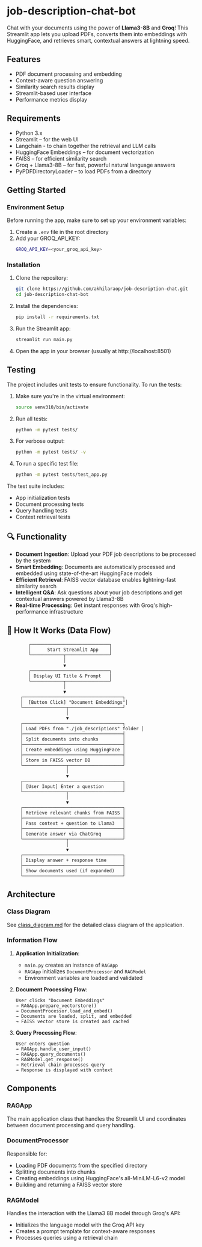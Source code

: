 # job-description-chat-bot

Chat with your documents using the power of **Llama3-8B** and **Groq**! 
This Streamlit app lets you upload PDFs, converts them into embeddings with HuggingFace, and retrieves smart, contextual answers at lightning speed.

##  Features

- PDF document processing and embedding
- Context-aware question answering
- Similarity search results display
- Streamlit-based user interface
- Performance metrics display

##  Requirements

- Python 3.x
- Streamlit – for the web UI
- Langchain - to chain together the retrieval and LLM calls 
- HuggingFace Embeddings – for document vectorization
- FAISS – for efficient similarity search
- Groq + Llama3-8B – for fast, powerful natural language answers
- PyPDFDirectoryLoader – to load PDFs from a directory

## Getting Started

### Environment Setup
Before running the app, make sure to set up your environment variables:
1. Create a `.env` file in the root directory
2. Add your GROQ_API_KEY:
   ```bash
   GROQ_API_KEY=<your_groq_api_key>
   ```

### Installation
1. Clone the repository:
   ```bash
   git clone https://github.com/akhilaraop/job-description-chat.git
   cd job-description-chat-bot
   ```
2. Install the dependencies:
   ```bash
   pip install -r requirements.txt
   ```
3. Run the Streamlit app:
   ```bash
   streamlit run main.py
   ```
4. Open the app in your browser (usually at http://localhost:8501)

## Testing

The project includes unit tests to ensure functionality. To run the tests:

1. Make sure you're in the virtual environment:
   ```bash
   source venv310/bin/activate
   ```

2. Run all tests:
   ```bash
   python -m pytest tests/
   ```

3. For verbose output:
   ```bash
   python -m pytest tests/ -v
   ```

4. To run a specific test file:
   ```bash
   python -m pytest tests/test_app.py
   ```

The test suite includes:
- App initialization tests
- Document processing tests
- Query handling tests
- Context retrieval tests

## 🔍 Functionality

- **Document Ingestion**: Upload your PDF job descriptions to be processed by the system
- **Smart Embedding**: Documents are automatically processed and embedded using state-of-the-art HuggingFace models
- **Efficient Retrieval**: FAISS vector database enables lightning-fast similarity search
- **Intelligent Q&A**: Ask questions about your job descriptions and get contextual answers powered by Llama3-8B
- **Real-time Processing**: Get instant responses with Groq's high-performance infrastructure

## 🔁 How It Works (Data Flow)

```text
        ┌─────────────────────────────┐
        │      Start Streamlit App    │
        └────────────┬────────────────┘
                     │
                     ▼
        ┌─────────────────────────────┐
        │ Display UI Title & Prompt   │
        └────────────┬────────────────┘
                     │
                     ▼
     ┌─────────────────────────────────────┐
     │  [Button Click] "Document Embeddings"│
     └────────────────┬────────────────────┘
                      │
                      ▼
     ┌─────────────────────────────────────┐
     │ Load PDFs from "./job_descriptions" folder │
     ├─────────────────────────────────────┤
     │ Split documents into chunks         │
     ├─────────────────────────────────────┤
     │ Create embeddings using HuggingFace │
     ├─────────────────────────────────────┤
     │ Store in FAISS vector DB            │
     └────────────────┬────────────────────┘
                      │
                      ▼
     ┌─────────────────────────────────────┐
     │ [User Input] Enter a question       │
     └────────────────┬────────────────────┘
                      │
                      ▼
     ┌─────────────────────────────────────┐
     │ Retrieve relevant chunks from FAISS │
     ├─────────────────────────────────────┤
     │ Pass context + question to Llama3   │
     ├─────────────────────────────────────┤
     │ Generate answer via ChatGroq        │
     └────────────────┬────────────────────┘
                      │
                      ▼
     ┌─────────────────────────────────────┐
     │ Display answer + response time      │
     ├─────────────────────────────────────┤
     │ Show documents used (if expanded)   │
     └─────────────────────────────────────┘
```

## Architecture

### Class Diagram
See [class_diagram.md](assets/class_diagram.md) for the detailed class diagram of the application.

### Information Flow

1. **Application Initialization**:
   - `main.py` creates an instance of `RAGApp`
   - `RAGApp` initializes `DocumentProcessor` and `RAGModel`
   - Environment variables are loaded and validated

2. **Document Processing Flow**:
   ```
   User clicks "Document Embeddings" 
   → RAGApp.prepare_vectorstore() 
   → DocumentProcessor.load_and_embed() 
   → Documents are loaded, split, and embedded 
   → FAISS vector store is created and cached
   ```

3. **Query Processing Flow**:
   ```
   User enters question 
   → RAGApp.handle_user_input() 
   → RAGApp.query_documents() 
   → RAGModel.get_response() 
   → Retrieval chain processes query 
   → Response is displayed with context
   ```

## Components

### RAGApp
The main application class that handles the Streamlit UI and coordinates between document processing and query handling.

### DocumentProcessor
Responsible for:
- Loading PDF documents from the specified directory
- Splitting documents into chunks
- Creating embeddings using HuggingFace's all-MiniLM-L6-v2 model
- Building and returning a FAISS vector store

### RAGModel
Handles the interaction with the Llama3 8B model through Groq's API:
- Initializes the language model with the Groq API key
- Creates a prompt template for context-aware responses
- Processes queries using a retrieval chain
